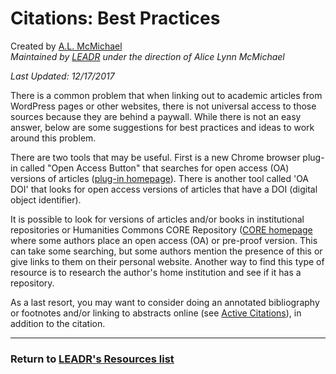 # Citations: Best Practices
Created by [A.L. McMichael](https://amcmichael.commons.gc.cuny.edu/)
<br>*Maintained by [LEADR](http://leadr.msu.edu/) under the direction of Alice Lynn McMichael*

*Last Updated: 12/17/2017*

There is a common problem that when linking out to academic articles from WordPress pages or other websites, there is not universal access to those sources because they are behind a paywall. While there is not an easy answer, below are some suggestions for best practices and ideas to work around this problem.

There are two tools that may be useful. First is a new Chrome browser plug-in called "Open Access Button" that searches for open access (OA) versions of articles ([plug-in homepage](https://chrome.google.com/webstore/detail/open-access-button/gknkbkaapnhpmkcgkmdekdffgcddoiel?hl=en)). There is another tool called 'OA DOI' that looks for open access versions of articles that have a DOI (digital object identifier).

It is possible to look for versions of articles and/or books in institutional repositories or Humanities Commons CORE Repository ([CORE homepage](https://hcommons.org/core/) where some authors place an open access (OA) or pre-proof version. This can take some searching, but some authors mention the presence of this or give links to them on their personal website. Another way to find this type of resource is to research the author's home institution and see if it has a repository.

As a last resort, you may want to consider doing an annotated bibliography or footnotes and/or linking to abstracts online (see [Active Citations](https://github.com/leadr-msu/active-citations)), in addition to the citation.

-----
### Return to [LEADR's Resources list](https://leadr-msu.github.io/)
